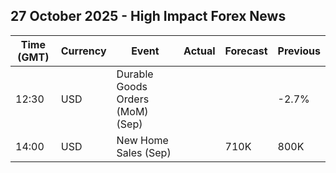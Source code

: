 ## 27 October 2025 - High Impact Forex News

| Time (GMT) | Currency | Event | Actual | Forecast | Previous |
|------|----------|-------|--------|----------|----------|
| 12:30 | USD | Durable Goods Orders (MoM) (Sep) |  |  | -2.7% |
| 14:00 | USD | New Home Sales (Sep) |  | 710K | 800K |
